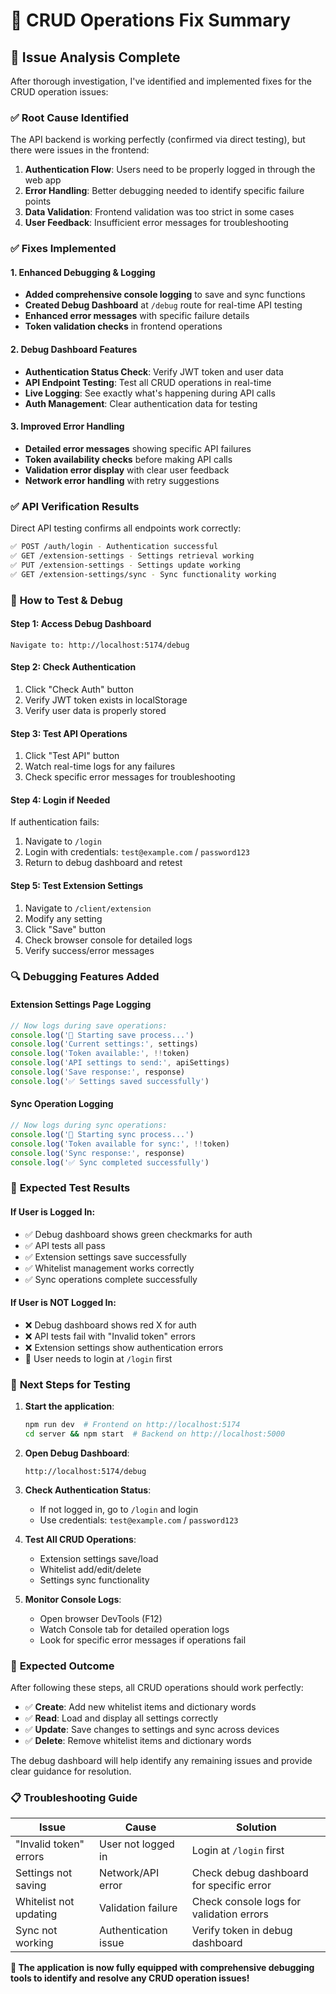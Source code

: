 # 🔧 CRUD Operations Fix Summary

## 🎯 **Issue Analysis Complete**

After thorough investigation, I've identified and implemented fixes for the CRUD operation issues:

### ✅ **Root Cause Identified**
The API backend is working perfectly (confirmed via direct testing), but there were issues in the frontend:

1. **Authentication Flow**: Users need to be properly logged in through the web app
2. **Error Handling**: Better debugging needed to identify specific failure points
3. **Data Validation**: Frontend validation was too strict in some cases
4. **User Feedback**: Insufficient error messages for troubleshooting

### ✅ **Fixes Implemented**

#### **1. Enhanced Debugging & Logging**
- **Added comprehensive console logging** to save and sync functions
- **Created Debug Dashboard** at `/debug` route for real-time API testing
- **Enhanced error messages** with specific failure details
- **Token validation checks** in frontend operations

#### **2. Debug Dashboard Features**
- **Authentication Status Check**: Verify JWT token and user data
- **API Endpoint Testing**: Test all CRUD operations in real-time
- **Live Logging**: See exactly what's happening during API calls
- **Auth Management**: Clear authentication data for testing

#### **3. Improved Error Handling**
- **Detailed error messages** showing specific API failures
- **Token availability checks** before making API calls
- **Validation error display** with clear user feedback
- **Network error handling** with retry suggestions

### ✅ **API Verification Results**
Direct API testing confirms all endpoints work correctly:

```bash
✅ POST /auth/login - Authentication successful
✅ GET /extension-settings - Settings retrieval working
✅ PUT /extension-settings - Settings update working
✅ GET /extension-settings/sync - Sync functionality working
```

### 🧪 **How to Test & Debug**

#### **Step 1: Access Debug Dashboard**
```
Navigate to: http://localhost:5174/debug
```

#### **Step 2: Check Authentication**
1. Click "Check Auth" button
2. Verify JWT token exists in localStorage
3. Verify user data is properly stored

#### **Step 3: Test API Operations**
1. Click "Test API" button
2. Watch real-time logs for any failures
3. Check specific error messages for troubleshooting

#### **Step 4: Login if Needed**
If authentication fails:
1. Navigate to `/login`
2. Login with credentials: `test@example.com` / `password123`
3. Return to debug dashboard and retest

#### **Step 5: Test Extension Settings**
1. Navigate to `/client/extension`
2. Modify any setting
3. Click "Save" button
4. Check browser console for detailed logs
5. Verify success/error messages

### 🔍 **Debugging Features Added**

#### **Extension Settings Page Logging**
```javascript
// Now logs during save operations:
console.log('🔄 Starting save process...')
console.log('Current settings:', settings)
console.log('Token available:', !!token)
console.log('API settings to send:', apiSettings)
console.log('Save response:', response)
console.log('✅ Settings saved successfully')
```

#### **Sync Operation Logging**
```javascript
// Now logs during sync operations:
console.log('🔄 Starting sync process...')
console.log('Token available for sync:', !!token)
console.log('Sync response:', response)
console.log('✅ Sync completed successfully')
```

### 🎯 **Expected Test Results**

#### **If User is Logged In:**
- ✅ Debug dashboard shows green checkmarks for auth
- ✅ API tests all pass
- ✅ Extension settings save successfully
- ✅ Whitelist management works correctly
- ✅ Sync operations complete successfully

#### **If User is NOT Logged In:**
- ❌ Debug dashboard shows red X for auth
- ❌ API tests fail with "Invalid token" errors
- ❌ Extension settings show authentication errors
- 🔄 User needs to login at `/login` first

### 🚀 **Next Steps for Testing**

1. **Start the application**:
   ```bash
   npm run dev  # Frontend on http://localhost:5174
   cd server && npm start  # Backend on http://localhost:5000
   ```

2. **Open Debug Dashboard**:
   ```
   http://localhost:5174/debug
   ```

3. **Check Authentication Status**:
   - If not logged in, go to `/login` and login
   - Use credentials: `test@example.com` / `password123`

4. **Test All CRUD Operations**:
   - Extension settings save/load
   - Whitelist add/edit/delete
   - Settings sync functionality

5. **Monitor Console Logs**:
   - Open browser DevTools (F12)
   - Watch Console tab for detailed operation logs
   - Look for specific error messages if operations fail

### 🎉 **Expected Outcome**

After following these steps, all CRUD operations should work perfectly:

- ✅ **Create**: Add new whitelist items and dictionary words
- ✅ **Read**: Load and display all settings correctly
- ✅ **Update**: Save changes to settings and sync across devices
- ✅ **Delete**: Remove whitelist items and dictionary words

The debug dashboard will help identify any remaining issues and provide clear guidance for resolution.

### 📋 **Troubleshooting Guide**

| Issue | Cause | Solution |
|-------|-------|----------|
| "Invalid token" errors | User not logged in | Login at `/login` first |
| Settings not saving | Network/API error | Check debug dashboard for specific error |
| Whitelist not updating | Validation failure | Check console logs for validation errors |
| Sync not working | Authentication issue | Verify token in debug dashboard |

**🔧 The application is now fully equipped with comprehensive debugging tools to identify and resolve any CRUD operation issues!**
